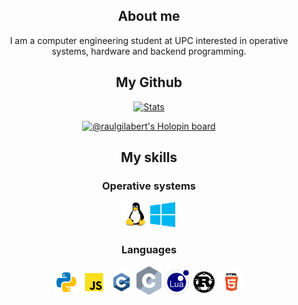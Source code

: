 <div id="content" align="center">

## About me
I am a computer engineering student at UPC interested in operative systems, hardware and backend programming.

## My Github

[![Stats](https://github-readme-stats.vercel.app/api?username=raulgilabert&show_icons=true&theme=github_dark)](https://github.com/raulgilabert)

[![@raulgilabert's Holopin board](https://holopin.me/raulgilabert)](https://holopin.io/@raulgilabert)

## My skills
### Operative systems

[<img src="logos/linux.svg" width=40 max-height=40>](https://www.kernel.org/) [<img src="logos/windows.svg" width=40 max-height=40>](https://www.microsoft.com/en-us/windows/)

### Languages

[<img src="logos/python.svg" width=40 max-height=40>](https://www.python.org/) [<img src="logos/javascript.svg" width=40 max-height=40>](https://www.javascript.com/) [<img src="logos/c++.svg" width=40 max-height=40>](https://isocpp.org/) [<img src="logos/c.svg" width=40 max-height=40>](https://www.iso.org/standard/74528.html) [<img src="logos/lua.svg" width=40 max-height=40>](https://www.lua.org) [<img src="logos/rust.png" width=40 max-height=40>](https://www.rust-lang.org) [<img src="logos/html.svg" width=40 max-height=40>](https://html.spec.whatwg.org/)
</div>
